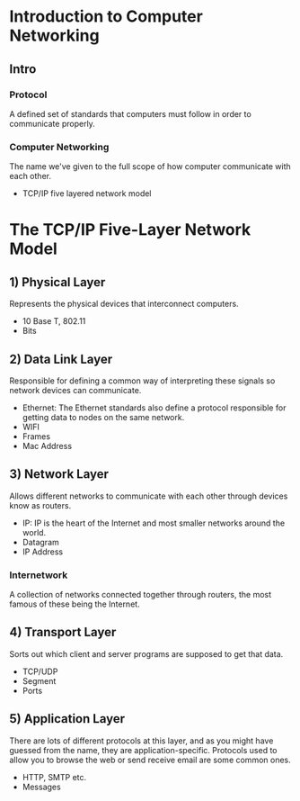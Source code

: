 # Introduction to Computer Networking

## Intro


### Protocol

A defined set of standards that computers must follow in order to communicate properly.

### Computer Networking

The name we've given to the full scope of how computer communicate with each other.

-   TCP/IP five layered network model

# The TCP/IP Five-Layer Network Model

## 1) Physical Layer

Represents the physical devices that interconnect computers.

-   10 Base T, 802.11
-   Bits

## 2) Data Link Layer

Responsible for defining a common way of interpreting these signals so network devices can communicate.

-   Ethernet: The Ethernet standards also define a protocol responsible for getting data to nodes on the same network.
-   WIFI
-   Frames
-   Mac Address

## 3) Network Layer

Allows different networks to communicate with each other through devices know as routers.

-   IP: IP is the heart of the Internet and most smaller networks around the world.
-   Datagram
-   IP Address

### Internetwork

A collection of networks connected together through routers, the most famous of these being the Internet.

## 4) Transport Layer

Sorts out which client and server programs are supposed to get that data.

-   TCP/UDP
-   Segment
-   Ports

## 5) Application Layer

There are lots of different protocols at this layer, and as you might have guessed from the name, they are application-specific. Protocols used to allow you to browse the web or send receive email are some common ones.

-   HTTP, SMTP etc.
-   Messages

